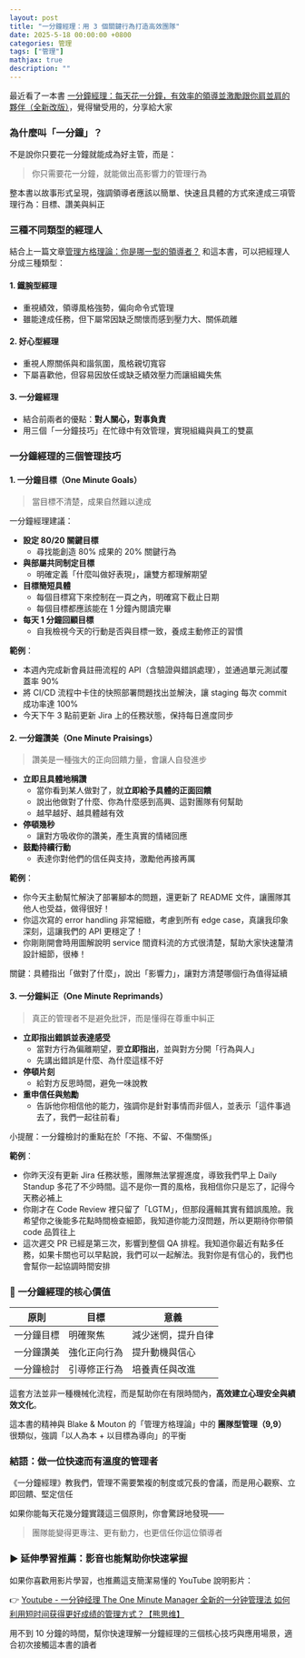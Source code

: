 ```yaml
---
layout: post
title: "一分鐘經理：用 3 個關鍵行為打造高效團隊"
date: 2025-5-18 00:00:00 +0800
categories: 管理
tags: ["管理"]
mathjax: true
description: ""
---
```


最近看了一本書 [一分鐘經理：每天花一分鐘，有效率的領導並激勵跟你肩並肩的夥伴（全新改版）](https://www.books.com.tw/products/0010958214?srsltid=AfmBOopyfYvNie6iOlbMJCx2kouiDqTPZ6_plrEJq4NBw-usYWgGe5ad)，覺得蠻受用的，分享給大家

### 為什麼叫「一分鐘」？

不是說你只要花一分鐘就能成為好主管，而是：
> 你只需要花一分鐘，就能做出高影響力的管理行為

整本書以故事形式呈現，強調領導者應該以簡單、快速且具體的方式來達成三項管理行為：目標、讚美與糾正

### 三種不同類型的經理人

結合上一篇文章[管理方格理論：你是哪一型的領導者？](/posts/管理方格理論-你是哪一型的領導者/) 和這本書，可以把經理人分成三種類型：

#### 1. 鐵腕型經理

- 重視績效，領導風格強勢，偏向命令式管理
- 雖能達成任務，但下屬常因缺乏關懷而感到壓力大、關係疏離

#### 2. 好心型經理

- 重視人際關係與和諧氛圍，風格親切寬容
- 下屬喜歡他，但容易因放任或缺乏績效壓力而讓組織失焦

#### 3. 一分鐘經理

- 結合前兩者的優點：**對人關心，對事負責**
- 用三個「一分鐘技巧」在忙碌中有效管理，實現組織與員工的雙贏

### 一分鐘經理的三個管理技巧

#### 1. 一分鐘目標（One Minute Goals）

> 當目標不清楚，成果自然難以達成

一分鐘經理建議：

- **設定 80/20 關鍵目標**
  - 尋找能創造 80% 成果的 20% 關鍵行為
- **與部屬共同制定目標**
  - 明確定義「什麼叫做好表現」，讓雙方都理解期望
- **目標簡短具體**
  - 每個目標寫下來控制在一頁之內，明確寫下截止日期
  - 每個目標都應該能在 1 分鐘內閱讀完畢
- **每天 1 分鐘回顧目標**
  - 自我檢視今天的行動是否與目標一致，養成主動修正的習慣

**範例**：
- 本週內完成新會員註冊流程的 API（含驗證與錯誤處理），並通過單元測試覆蓋率 90%
- 將 CI/CD 流程中卡住的快照部署問題找出並解決，讓 staging 每次 commit 成功率達 100%
- 今天下午 3 點前更新 Jira 上的任務狀態，保持每日進度同步

#### 2. 一分鐘讚美（One Minute Praisings）

> 讚美是一種強大的正向回饋力量，會讓人自發進步

- **立即且具體地稱讚**
  - 當你看到某人做對了，就**立即給予具體的正面回饋**
  - 說出他做對了什麼、你為什麼感到高興、這對團隊有何幫助
  - 越早越好、越具體越有效
- **停頓幾秒**
  - 讓對方吸收你的讚美，產生真實的情緒回應
- **鼓勵持續行動**
  - 表達你對他們的信任與支持，激勵他再接再厲

**範例**：
- 你今天主動幫忙解決了部署腳本的問題，還更新了 README 文件，讓團隊其他人也受益，做得很好！
- 你這次寫的 error handling 非常細緻，考慮到所有 edge case，真讓我印象深刻，這讓我們的 API 更穩定了！
- 你剛剛開會時用圖解說明 service 間資料流的方式很清楚，幫助大家快速釐清設計細節，很棒！

關鍵：具體指出「做對了什麼」，說出「影響力」，讓對方清楚哪個行為值得延續

#### 3. 一分鐘糾正（One Minute Reprimands）

> 真正的管理者不是避免批評，而是懂得在尊重中糾正

- **立即指出錯誤並表達感受**
  - 當對方行為偏離期望，要**立即指出**，並與對方分開「行為與人」
  - 先講出錯誤是什麼、為什麼這樣不好
- **停頓片刻**
  - 給對方反思時間，避免一味說教
- **重申信任與勉勵**
  - 告訴他你相信他的能力，強調你是針對事情而非個人，並表示「這件事過去了，我們一起往前看」

小提醒：一分鐘檢討的重點在於「不拖、不留、不傷關係」

**範例**：
- 你昨天沒有更新 Jira 任務狀態，團隊無法掌握進度，導致我們早上 Daily Standup 多花了不少時間。這不是你一貫的風格，我相信你只是忘了，記得今天務必補上
- 你剛才在 Code Review 裡只留了「LGTM」，但那段邏輯其實有錯誤風險。我希望你之後能多花點時間檢查細節，我知道你能力沒問題，所以更期待你帶領 code 品質往上
- 這次遲交 PR 已經是第三次，影響到整個 QA 排程。我知道你最近有點多任務，如果卡關也可以早點說，我們可以一起解法。我對你是有信心的，我們也會幫你一起協調時間安排

### 🎯 一分鐘經理的核心價值

| 原則 | 目標 | 意義 |
|------|------|------|
| 一分鐘目標 | 明確聚焦 | 減少迷惘，提升自律 |
| 一分鐘讚美 | 強化正向行為 | 提升動機與信心 |
| 一分鐘檢討 | 引導修正行為 | 培養責任與改進 |

這套方法並非一種機械化流程，而是幫助你在有限時間內，**高效建立心理安全與績效文化**。

這本書的精神與 Blake & Mouton 的「管理方格理論」中的 **團隊型管理（9,9）** 很類似，強調「以人為本 + 以目標為導向」的平衡

### 結語：做一位快速而有溫度的管理者

《一分鐘經理》教我們，管理不需要繁複的制度或冗長的會議，而是用心觀察、立即回饋、堅定信任

如果你能每天花幾分鐘實踐這三個原則，你會驚訝地發現——  
> 團隊能變得更專注、更有動力，也更信任你這位領導者

### ▶️ 延伸學習推薦：影音也能幫助你快速掌握

如果你喜歡用影片學習，也推薦這支簡潔易懂的 YouTube 說明影片：

👉 [Youtube - 一分钟经理 The One Minute Manager 全新的一分钟管理法 如何利用短时间获得更好成绩的管理方式？【熊思维】](https://www.youtube.com/watch?v=fN0ii5IyUM4&ab_channel=%E7%86%8A%E6%80%9D%E7%BB%B4BearMindChannel)

用不到 10 分鐘的時間，幫你快速理解一分鐘經理的三個核心技巧與應用場景，適合初次接觸這本書的讀者


